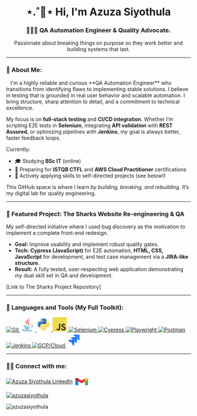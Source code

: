 <h1 align="center">⋆.˚🦢⋆ Hi, I'm Azuza Siyothula</h1>
<h3 align="center">👩🏾‍💻 QA Automation Engineer & Quality Advocate.</h3>
<p align="center"> Passionate about breaking things on purpose so they work better and building systems that last. </p>

---

<h3 align="left">💬 About Me:</h3>
  
I'm a highly reliable and curious **QA Automation Engineer** who transitions from identifying flaws to implementing stable solutions. I believe in testing that is grounded in real user behavior and scalable automation. I bring structure, sharp attention to detail, and a commitment to technical excellence.

My focus is on **full-stack testing** and **CI/CD integration**. Whether I’m scripting E2E tests in **Selenium**, integrating **API validation** with **REST Assured**, or optimizing pipelines with **Jenkins**, my goal is always better, faster feedback loops.

Currently:
- 🎓 Studying **BSc IT** (online)
- 🎯 Preparing for **ISTQB CTFL** and **AWS Cloud Practitioner** certifications
- 🚀 Actively applying skills to self-directed projects (see below!)

This GitHub space is where I learn *by building, breaking, and rebuilding*. It’s my digital lab for quality engineering.

---

<h3 align="left">🌟 Featured Project: The Sharks Website Re-engineering & QA</h3>

My self-directed initiative where I used bug discovery as the motivation to implement a complete front-end redesign.

* **Goal:** Improve usability and implement robust quality gates.
* **Tech:** **Cypress (JavaScript)** for E2E automation, **HTML, CSS, JavaScript** for development, and test case management via a **JIRA-like structure**.
* **Result:** A fully tested, user-respecting web application demonstrating my dual skill set in QA and development.

[Link to The Sharks Project Repository]

---

<h3 align="left">👾 Languages and Tools (My Full Toolkit):</h3>
<p align="left">
    <a href="https://git-scm.com/" target="_blank" rel="noreferrer"> <img src="https://www.vectorlogo.zone/logos/git-scm/git-scm-icon.svg" alt="Git" width="40" height="40"/> </a>
    <a href="https://www.java.com" target="_blank" rel="noreferrer"> <img src="https://raw.githubusercontent.com/devicons/devicon/master/icons/java/java-original.svg" alt="Java" width="40" height="40"/> </a>
    <a href="https://www.python.org" target="_blank" rel="noreferrer"> <img src="https://raw.githubusercontent.com/devicons/devicon/master/icons/python/python-original.svg" alt="Python" width="40" height="40"/> </a>
    <a href="https://www.javascript.com/" target="_blank" rel="noreferrer"> <img src="https://raw.githubusercontent.com/devicons/devicon/master/icons/javascript/javascript-original.svg" alt="JavaScript" width="40" height="40"/> </a>
    <a href="https://www.selenium.dev" target="_blank" rel="noreferrer"> <img src="https://raw.githubusercontent.com/detain/svg-logos/780f25886640cef088af994181646db2f6b1a3f8/svg/selenium-logo.svg" alt="Selenium" width="40" height="40"/> </a>
    <a href="https://www.cypress.io" target="_blank" rel="noreferrer"> <img src="https://raw.githubusercontent.com/simple-icons/simple-icons/develop/icons/cypress.svg" alt="Cypress" width="40" height="40"/> </a>
    <a href="https://playwright.dev" target="_blank" rel="noreferrer"> <img src="https://raw.githubusercontent.com/simple-icons/simple-icons/develop/icons/playwright.svg" alt="Playwright" width="40" height="40"/> </a>
    <a href="https://www.getpostman.com" target="_blank" rel="noreferrer"> <img src="https://www.vectorlogo.zone/logos/getpostman/getpostman-icon.svg" alt="Postman" width="40" height="40"/> </a>
    <a href="https://www.jenkins.io" target="_blank" rel="noreferrer"> <img src="https://www.vectorlogo.zone/logos/jenkins/jenkins-icon.svg" alt="Jenkins" width="40" height="40"/> </a>
    <a href="https://cloud.google.com/sdk/docs/quickstarts" target="_blank" rel="noreferrer"> <img src="https://www.vectorlogo.zone/logos/google_cloud/google_cloud-icon.svg" alt="GCP/Cloud" width="40" height="40"/> </a>
    <a href="https://www.atlassian.com/software/jira" target="_blank" rel="noreferrer"> <img src="https://raw.githubusercontent.com/devicons/devicon/master/icons/jira/jira-original.svg" alt="JIRA" width="40" height="40"/> </a>
</p>

---

<h3 align="left">🤝🏾 Connect with me:</h3>
<p align="left">
<a href="https://www.linkedin.com/in/azuza-siyothula/" target="blank"><img align="center" src="https://raw.githubusercontent.com/rahuldkjain/github-profile-readme-generator/master/src/images/icons/Social/linked-in-alt.svg" alt="Azuza Siyothula LinkedIn" height="30" width="40" /></a>
<a href="mailto:azuzasiyothula10@gmail.com"><img align="center" src="https://raw.githubusercontent.com/rahuldkjain/github-profile-readme-generator/master/src/images/icons/Social/gmail.svg" alt="Email" height="30" width="40" /></a>
</p>

<p align="left">
<a href="https://github.com/ryo-ma/github-profile-trophy"><img src="https://github-profile-trophy.vercel.app/?username=azuzasiyothula&theme=flat&no-frame=true&column=7" alt="azuzasiyothula" /></a>
</p>
<p align="left"> <img src="https://komarev.com/ghpvc/?username=azuzasiyothula&label=Profile%20views&color=e6ddcc&style=flat" alt="azuzasiyothula" /> </p>
